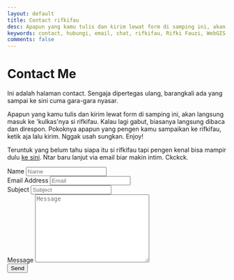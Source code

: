 ```yaml
---
layout: default
title: Contact rifkifau
desc: Apapun yang kamu tulis dan kirim lewat form di samping ini, akan langsung masuk ke 'kulkas'nya si rifkifau. Kalau lagi gabut, biasanya langsung dibaca dan direspon. Pokoknya apapun yang pengen kamu sampaikan ke rifkifau, ketik aja lalu kirim. Nggak usah sungkan. Enjoy!
keywords: contact, hubungi, email, chat, rifkifau, Rifki Fauzi, WebGIS, Github, SIG, Maps Peta, Data Geospasial, media sosial
comments: false
---
```


<div id="contact">
  <h1 class="pageTitle">Contact Me</h1>
  <div class="contactContent">
    <p class="intro">Ini adalah halaman contact. Sengaja dipertegas ulang, barangkali ada yang sampai ke sini cuma gara-gara nyasar.</p>
    <p>Apapun yang kamu tulis dan kirim lewat form di samping ini, akan langsung masuk ke 'kulkas'nya si rifkifau. Kalau lagi gabut, biasanya langsung dibaca dan direspon. Pokoknya apapun yang pengen kamu sampaikan ke rifkifau, ketik aja lalu kirim. Nggak usah sungkan. Enjoy!</p>
    <p>Teruntuk yang belum tahu siapa itu si rifkifau tapi pengen kenal bisa mampir dulu <a href="https://rifkifau.github.io/about">ke sini</a>. Ntar baru lanjut via email biar makin intim. Ckckck.</p>

  </div>
  <form method="post" action="https://formspree.io/rifkifau@gmail.com" method="POST">
    <label for="name">Name</label>
    <input type="text" id="name" name="name" placeholder="Name" class="full-width"><br>
    <label for="email">Email Address</label>
    <input type="email" id="email" name="_replyto" placeholder="Email" class="full-width"><br>
    <label for="_subject">Subject</label>
    <input type="text" id="_subject" name="_subject" placeholder="Subject" class="full-width"><br>
    <label for="message">Message</label>
    <textarea name="message" id="message" cols="30" rows="10" placeholder="Message" class="full-width"></textarea><br>
    <input type="submit" value="Send" class="button">
  </form>
</div>
